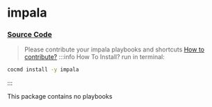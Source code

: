 # impala
### [ Source Code ](https://github.com/cocmd/hub/tree/master/packages/impala)
> Please contribute your impala playbooks and shortcuts
> [How to contribute?](https://cocmd.org/docs/contributing)
:::info How To Install?
run in terminal:
```bash
cocmd install -y impala
```
:::


This package contains no playbooks


